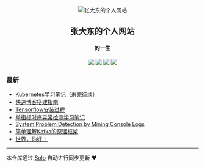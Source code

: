 <p align="center"><img alt="张大东的个人网站" src="https://static.b3log.org/images/brand/solo-128.png"></p><h2 align="center">
张大东的个人网站
</h2>

<h4 align="center">的一生</h4>
<p align="center"><a title="张大东的个人网站" target="_blank" href="https://github.com/Dadong-Zhang/solo-blog"><img src="https://img.shields.io/github/last-commit/Dadong-Zhang/solo-blog.svg?style=flat-square&color=FF9900"></a>
<a title="GitHub repo size in bytes" target="_blank" href="https://github.com/Dadong-Zhang/solo-blog"><img src="https://img.shields.io/github/repo-size/Dadong-Zhang/solo-blog.svg?style=flat-square"></a>
<a title="Solo Version" target="_blank" href="https://github.com/88250/solo/releases"><img src="https://img.shields.io/badge/solo-4.4.0-f1e05a.svg?style=flat-square&color=blueviolet"></a>
<a title="Hits" target="_blank" href="https://github.com/88250/hits"><img src="https://hits.b3log.org/Dadong-Zhang/solo-blog.svg"></a></p>

### 最新

* [Kubernetes学习笔记（未完待续）](https://keithzhang.cn/articles/2020/12/08/1607438561829.html)
* [快速博客搭建指南](https://keithzhang.cn/articles/2020/12/08/1607437719776.html)
* [Tensorflow安装过程](https://keithzhang.cn/articles/2020/12/08/1607433792513.html)
* [单指标时序异常检测学习笔记](https://keithzhang.cn/articles/2020/12/08/1607400247613.html)
* [System Problem Detection by Mining Console Logs](https://keithzhang.cn/articles/2020/12/03/1606998511503.html)
* [简单理解Kafka的原理框架](https://keithzhang.cn/articles/2020/12/03/1606998385997.html)
* [世界，你好！](https://keithzhang.cn/hello-solo)



---

本仓库通过 [Solo](https://github.com/88250/solo) 自动进行同步更新 ❤️ 